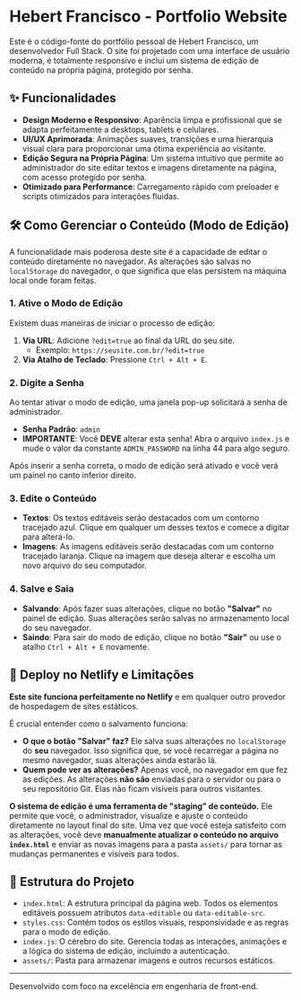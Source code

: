 
# Hebert Francisco - Portfolio Website

Este é o código-fonte do portfólio pessoal de Hebert Francisco, um desenvolvedor Full Stack. O site foi projetado com uma interface de usuário moderna, é totalmente responsivo e inclui um sistema de edição de conteúdo na própria página, protegido por senha.

## ✨ Funcionalidades

-   **Design Moderno e Responsivo**: Aparência limpa e profissional que se adapta perfeitamente a desktops, tablets e celulares.
-   **UI/UX Aprimorada**: Animações suaves, transições e uma hierarquia visual clara para proporcionar uma ótima experiência ao visitante.
-   **Edição Segura na Própria Página**: Um sistema intuitivo que permite ao administrador do site editar textos e imagens diretamente na página, com acesso protegido por senha.
-   **Otimizado para Performance**: Carregamento rápido com preloader e scripts otimizados para interações fluidas.

## 🛠️ Como Gerenciar o Conteúdo (Modo de Edição)

A funcionalidade mais poderosa deste site é a capacidade de editar o conteúdo diretamente no navegador. As alterações são salvas no `localStorage` do navegador, o que significa que elas persistem na máquina local onde foram feitas.

### 1. Ative o Modo de Edição

Existem duas maneiras de iniciar o processo de edição:

1.  **Via URL**: Adicione `?edit=true` ao final da URL do seu site.
    -   Exemplo: `https://seusite.com.br/?edit=true`
2.  **Via Atalho de Teclado**: Pressione `Ctrl + Alt + E`.

### 2. Digite a Senha

Ao tentar ativar o modo de edição, uma janela pop-up solicitará a senha de administrador.

-   **Senha Padrão**: `admin`
-   **IMPORTANTE**: Você **DEVE** alterar esta senha! Abra o arquivo `index.js` e mude o valor da constante `ADMIN_PASSWORD` na linha 44 para algo seguro.

Após inserir a senha correta, o modo de edição será ativado e você verá um painel no canto inferior direito.

### 3. Edite o Conteúdo

-   **Textos**: Os textos editáveis serão destacados com um contorno tracejado azul. Clique em qualquer um desses textos e comece a digitar para alterá-lo.
-   **Imagens**: As imagens editáveis serão destacadas com um contorno tracejado laranja. Clique na imagem que deseja alterar e escolha um novo arquivo do seu computador.

### 4. Salve e Saia

-   **Salvando**: Após fazer suas alterações, clique no botão **"Salvar"** no painel de edição. Suas alterações serão salvas no armazenamento local do seu navegador.
-   **Saindo**: Para sair do modo de edição, clique no botão **"Sair"** ou use o atalho `Ctrl + Alt + E` novamente.

## 🚀 Deploy no Netlify e Limitações

**Este site funciona perfeitamente no Netlify** e em qualquer outro provedor de hospedagem de sites estáticos.

É crucial entender como o salvamento funciona:

-   **O que o botão "Salvar" faz?** Ele salva suas alterações no `localStorage` do **seu** navegador. Isso significa que, se você recarregar a página no mesmo navegador, suas alterações ainda estarão lá.
-   **Quem pode ver as alterações?** Apenas você, no navegador em que fez as edições. As alterações **não são** enviadas para o servidor ou para o seu repositório Git. Elas não ficam visíveis para outros visitantes.

**O sistema de edição é uma ferramenta de "staging" de conteúdo.** Ele permite que você, o administrador, visualize e ajuste o conteúdo diretamente no layout final do site. Uma vez que você esteja satisfeito com as alterações, você deve **manualmente atualizar o conteúdo no arquivo `index.html`** e enviar as novas imagens para a pasta `assets/` para tornar as mudanças permanentes e visíveis para todos.

## 📂 Estrutura do Projeto

-   `index.html`: A estrutura principal da página web. Todos os elementos editáveis possuem atributos `data-editable` ou `data-editable-src`.
-   `styles.css`: Contém todos os estilos visuais, responsividade e as regras para o modo de edição.
-   `index.js`: O cérebro do site. Gerencia todas as interações, animações e a lógica do sistema de edição, incluindo a autenticação.
-   `assets/`: Pasta para armazenar imagens e outros recursos estáticos.

---

Desenvolvido com foco na excelência em engenharia de front-end.
